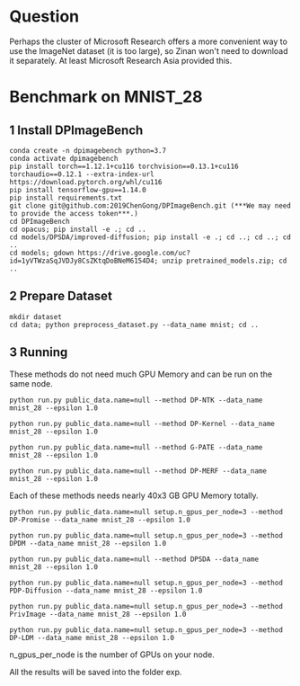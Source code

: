 <!-- <div align=center> -->
  
# Question

Perhaps the cluster of Microsoft Research offers a more convenient way to use the ImageNet dataset (it is too large), so Zinan won't need to download it separately. At least Microsoft Research Asia provided this.

# Benchmark on MNIST_28

## 1 Install DPImageBench

 ```
conda create -n dpimagebench python=3.7
conda activate dpimagebench
pip install torch==1.12.1+cu116 torchvision==0.13.1+cu116 torchaudio==0.12.1 --extra-index-url https://download.pytorch.org/whl/cu116
pip install tensorflow-gpu==1.14.0
pip install requirements.txt
git clone git@github.com:2019ChenGong/DPImageBench.git (***We may need to provide the access token***.)
cd DPImageBench
cd opacus; pip install -e .; cd ..
cd models/DPSDA/improved-diffusion; pip install -e .; cd ..; cd ..; cd ..
cd models; gdown https://drive.google.com/uc?id=1yVTWzaSqJVDJy8CsZKtqDoBNeM6154D4; unzip pretrained_models.zip; cd ..
 ```

## 2 Prepare Dataset

 ```
mkdir dataset
cd data; python preprocess_dataset.py --data_name mnist; cd ..
 ```

## 3 Running

These methods do not need much GPU Memory and can be run on the same node.

```
python run.py public_data.name=null --method DP-NTK --data_name mnist_28 --epsilon 1.0
```
```
python run.py public_data.name=null --method DP-Kernel --data_name mnist_28 --epsilon 1.0
```
```
python run.py public_data.name=null --method G-PATE --data_name mnist_28 --epsilon 1.0
```
```
python run.py public_data.name=null --method DP-MERF --data_name mnist_28 --epsilon 1.0
```

Each of these methods needs nearly 40x3 GB GPU Memory totally.

```
python run.py public_data.name=null setup.n_gpus_per_node=3 --method DP-Promise --data_name mnist_28 --epsilon 1.0
```
```
python run.py public_data.name=null setup.n_gpus_per_node=3 --method DPDM --data_name mnist_28 --epsilon 1.0
```
```
python run.py public_data.name=null --method DPSDA --data_name mnist_28 --epsilon 1.0
```
```
python run.py public_data.name=null setup.n_gpus_per_node=3 --method PDP-Diffusion --data_name mnist_28 --epsilon 1.0
```
```
python run.py public_data.name=null setup.n_gpus_per_node=3 --method PrivImage --data_name mnist_28 --epsilon 1.0
```
```
python run.py public_data.name=null setup.n_gpus_per_node=3 --method DP-LDM --data_name mnist_28 --epsilon 1.0
```

n_gpus_per_node is the number of GPUs on your node.

All the results will be saved into the folder exp.